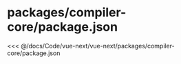 # packages/compiler-core/package.json

<<< @/docs/Code/vue-next/vue-next/packages/compiler-core/package.json

